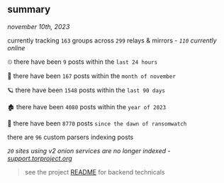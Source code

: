 
## summary
_november 10th, 2023_

currently tracking `163` groups across `299` relays & mirrors - _`110` currently online_

⏲ there have been `9` posts within the `last 24 hours`

🦈 there have been `167` posts within the `month of november`

🪐 there have been `1548` posts within the `last 90 days`

🏚 there have been `4080` posts within the `year of 2023`

🦕 there have been `8770` posts `since the dawn of ransomwatch`

there are `96` custom parsers indexing posts

_`20` sites using v2 onion services are no longer indexed - [support.torproject.org](https://support.torproject.org/onionservices/v2-deprecation/)_

> see the project [README](https://github.com/joshhighet/ransomwatch#ransomwatch--) for backend technicals
